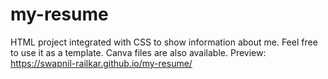 # my-resume
HTML project integrated with CSS to show information about me. Feel free to use it as a template.
Canva files are also available.
Preview: https://swapnil-railkar.github.io/my-resume/
